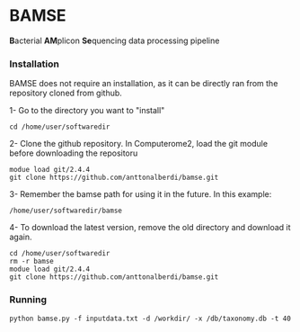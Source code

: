 # BAMSE

**B**acterial **AM**plicon **Se**quencing data processing pipeline


### Installation
BAMSE does not require an installation, as it can be directly ran from the repository cloned from github.

1- Go to the directory you want to "install"

```
cd /home/user/softwaredir
```

2- Clone the github repository. In Computerome2, load the git module before downloading the repositoru

```
modue load git/2.4.4
git clone https://github.com/anttonalberdi/bamse.git
```

3- Remember the bamse path for using it in the future. In this example:
```
/home/user/softwaredir/bamse
```

4- To download the latest version, remove the old directory and download it again.

```
cd /home/user/softwaredir
rm -r bamse
modue load git/2.4.4
git clone https://github.com/anttonalberdi/bamse.git
```

### Running

```
python bamse.py -f inputdata.txt -d /workdir/ -x /db/taxonomy.db -t 40
```
